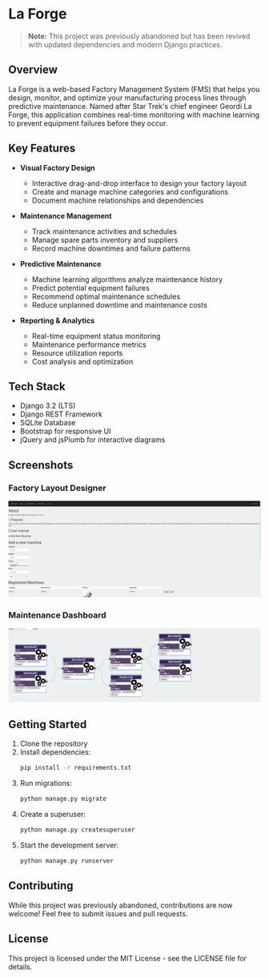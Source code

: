 # La Forge

> **Note:** This project was previously abandoned but has been revived with updated dependencies and modern Django practices.

## Overview

La Forge is a web-based Factory Management System (FMS) that helps you design, monitor, and optimize your manufacturing process lines through predictive maintenance. Named after Star Trek's chief engineer Geordi La Forge, this application combines real-time monitoring with machine learning to prevent equipment failures before they occur.

## Key Features

- **Visual Factory Design**
  - Interactive drag-and-drop interface to design your factory layout
  - Create and manage machine categories and configurations
  - Document machine relationships and dependencies

- **Maintenance Management**
  - Track maintenance activities and schedules
  - Manage spare parts inventory and suppliers
  - Record machine downtimes and failure patterns

- **Predictive Maintenance**
  - Machine learning algorithms analyze maintenance history
  - Predict potential equipment failures
  - Recommend optimal maintenance schedules
  - Reduce unplanned downtime and maintenance costs

- **Reporting & Analytics**
  - Real-time equipment status monitoring
  - Maintenance performance metrics
  - Resource utilization reports
  - Cost analysis and optimization

## Tech Stack

- Django 3.2 (LTS)
- Django REST Framework
- SQLite Database
- Bootstrap for responsive UI
- jQuery and jsPlumb for interactive diagrams

## Screenshots

### Factory Layout Designer
![Factory Layout](image.png)

### Maintenance Dashboard
![Maintenance Dashboard](image-1.png)

## Getting Started

1. Clone the repository
2. Install dependencies:
   ```bash
   pip install -r requirements.txt
   ```
3. Run migrations:
   ```bash
   python manage.py migrate
   ```
4. Create a superuser:
   ```bash
   python manage.py createsuperuser
   ```
5. Start the development server:
   ```bash
   python manage.py runserver
   ```

## Contributing

While this project was previously abandoned, contributions are now welcome! Feel free to submit issues and pull requests.

## License

This project is licensed under the MIT License - see the LICENSE file for details.